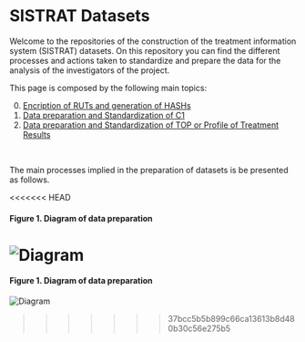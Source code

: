 # SISTRAT Datasets

Welcome to the repositories of the construction of the treatment information system (SISTRAT) datasets. On this repository you can find the different processes and actions taken to standardize and prepare the data for the analysis of the investigators of the project.

This page is composed by the following main topics:

0. [Encription of RUTs and generation of HASHs](Encript)
1. [Data preparation and Standardization of C1](Data_prep_C1)
2. [Data preparation and Standardization of TOP or Profile of Treatment Results](top_info.md#include-generated-text)

<br>

The main processes implied in the preparation of datasets is be presented as follows.

<<<<<<< HEAD
#### Figure 1. Diagram of data preparation
![Diagram](Figures/Rut_Administración.png)
=======
#### Figure 1. Diagram of data preparation 
![Diagram](Figures/RUT_Administración.png)
>>>>>>> 37bcc5b5b899c66ca13613b8d480b30c56e275b5
